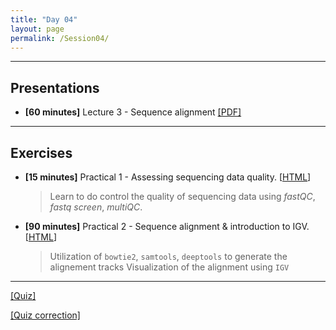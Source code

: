```yaml
---
title: "Day 04"
layout: page
permalink: /Session04/
---
```


---
## Presentations

- **\[60 minutes\]** Lecture 3 - Sequence alignment
[[PDF]](03_Sequence_Alignment.pdf)

---
## Exercises

-  **\[15 minutes\]** Practical 1 - Assessing sequencing data quality.
    [[HTML](/Genomics_SupBioTech_2023/Session02/QC)]

    > Learn to do control the quality of sequencing data using *fastQC*, 
    *fastq screen*, *multiQC*.

- **\[90 minutes\]** Practical 2 - Sequence alignment & introduction to IGV.
    [[HTML](SequenceAlignment)]

    > Utilization of `bowtie2`, `samtools`, `deeptools` to generate the alignement tracks
    > Visualization of the alignment using `IGV`


--- 

[[Quiz]](Quiz_03.pdf)

[[Quiz correction]](Quiz_03_correction.pdf)

